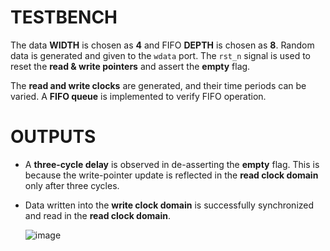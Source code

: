 # TESTBENCH  
The data **WIDTH** is chosen as **4** and FIFO **DEPTH** is chosen as **8**. Random data is generated and given to the `wdata` port. The `rst_n` signal is used to reset the **read & write pointers** and assert the **empty** flag.  

The **read and write clocks** are generated, and their time periods can be varied. A **FIFO queue** is implemented to verify FIFO operation.  

# OUTPUTS 
- A **three-cycle delay** is observed in de-asserting the **empty** flag. This is because the write-pointer update is reflected in the **read clock domain** only after three cycles.  
- Data written into the **write clock domain** is successfully synchronized and read in the **read clock domain**.

  ![image](https://github.com/user-attachments/assets/04d26730-6db6-414d-bcc7-26f8c8da4cdf)

